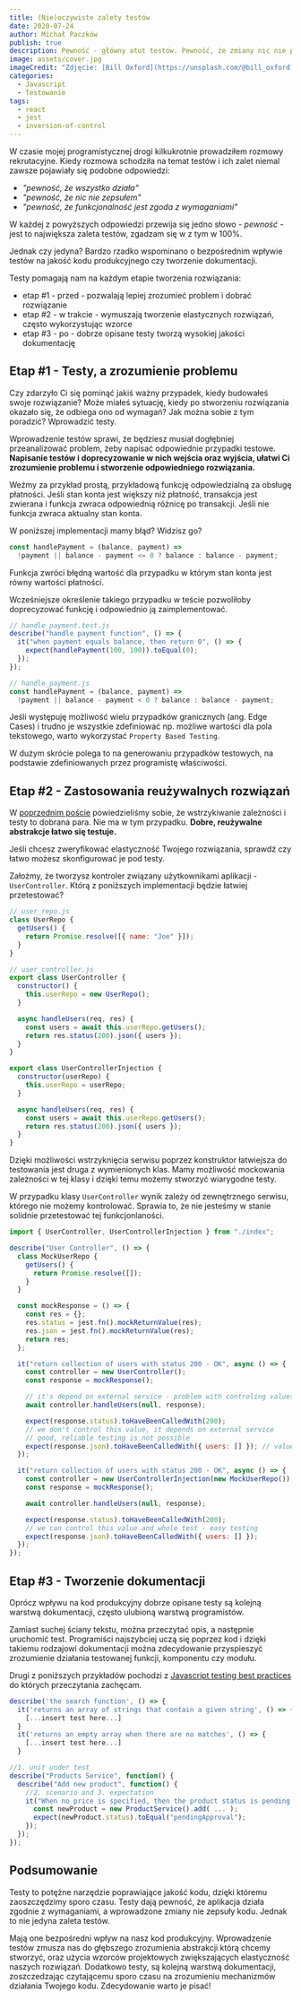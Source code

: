 ```yaml
---
title: (Nie)oczywiste zalety testów
date: 2020-07-24
author: Michał Paczków
publish: true
description: Pewność - główny atut testów. Pewność, że zmiany nic nie popsuły, a rozwiązanie działa zgodnie z założeniami. Dziś jednak zajmiemy się innymi zaletami testów - wpływem testów na kod produkcyjny i tworzenie lepszej dokumentacji.
image: assets/cover.jpg
imageCredit: "Zdjęcie: [Bill Oxford](https://unsplash.com/@bill_oxford)"
categories:
  - Javascript
  - Testowanie
tags:
  - react
  - jest
  - inversion-of-control
---
```


W czasie mojej programistycznej drogi kilkukrotnie prowadziłem rozmowy rekrutacyjne. Kiedy rozmowa schodziła na temat testów i ich zalet niemal zawsze pojawiały się podobne odpowiedzi:

- _"pewność, że wszystko działa"_
- _"pewność, że nic nie zepsułem"_
- _"pewność, że funkcjonalność jest zgoda z wymaganiami"_

W każdej z powyższych odpowiedzi przewija się jedno słowo - _pewność_ - jest to największa zaleta testów, zgadzam się w z tym w 100%.

Jednak czy jedyna? Bardzo rzadko wspominano o bezpośrednim wpływie testów na jakość kodu produkcyjnego czy tworzenie dokumentacji.

Testy pomagają nam na każdym etapie tworzenia rozwiązania:

- etap \#1 - przed - pozwalają lepiej zrozumieć problem i dobrać rozwiązanie
- etap \#2 - w trakcie - wymuszają tworzenie elastycznych rozwiązań, często wykorzystując wzorce
- etap \#3 - po - dobrze opisane testy tworzą wysokiej jakości dokumentację

## Etap \#1 - Testy, a zrozumienie problemu

Czy zdarzyło Ci się pominąć jakiś ważny przypadek, kiedy budowałeś swoje rozwiązanie? Może miałeś sytuację, kiedy po stworzeniu rozwiązania okazało się, że odbiega ono od wymagań? Jak można sobie z tym poradzić? Wprowadzić testy.

Wprowadzenie testów sprawi, że będziesz musiał dogłębniej przeanalizować problem, żeby napisać odpowiednie przypadki testowe. **Napisanie testów i doprecyzowanie w nich wejścia oraz wyjścia, ułatwi Ci zrozumienie problemu i stworzenie odpowiedniego rozwiązania.**

Weźmy za przykład prostą, przykładową funkcję odpowiedzialną za obsługę płatności. Jeśli stan konta jest większy niż płatność, transakcja jest zwierana i funkcja zwraca odpowiednią różnicę po transakcji. Jeśli nie funkcja zwraca aktualny stan konta.

W poniższej implementacji mamy błąd? Widzisz go?

```javascript
const handlePayment = (balance, payment) =>
  !payment || balance - payment <= 0 ? balance : balance - payment;
```

Funkcja zwróci błędną wartość dla przypadku w którym stan konta jest równy wartości płatności.

Wcześniejsze określenie takiego przypadku w teście pozwoliłoby doprecyzować funkcję i odpowiednio ją zaimplementować.

```javascript
// handle_payment.test.js
describe("handle payment function", () => {
  it("when payment equals balance, then return 0", () => {
    expect(handlePayment(100, 100)).toEqual(0);
  });
});

// handle_payment.js
const handlePayment = (balance, payment) =>
  !payment || balance - payment < 0 ? balance : balance - payment;
```

Jeśli występuję możliwość wielu przypadków granicznych (ang. Edge Cases) i trudno je wszystkie zdefiniować np. możliwe wartości dla pola tekstowego, warto wykorzystać `Property Based Testing`.

W dużym skrócie polega to na generowaniu przypadków testowych, na podstawie zdefiniowanych przez programistę właściwości.

## Etap \#2 - Zastosowania reużywalnych rozwiązań

W [poprzednim poście](https://miscoded.io/pl/blog/wstrzykiwanie-zaleznosci/) powiedzieliśmy sobie, że wstrzykiwanie zależności i testy to dobrana para. Nie ma w tym przypadku. **Dobre, reużywalne abstrakcje łatwo się testuje.**

Jeśli chcesz zweryfikować elastyczność Twojego rozwiązania, sprawdź czy łatwo możesz skonfigurować je pod testy.

Założmy, że tworzysz kontroler związany użytkownikami aplikacji - `UserController`. Którą z poniższych implementacji będzie łatwiej przetestować?

```javascript
// user_repo.js
class UserRepo {
  getUsers() {
    return Promise.resolve([{ name: "Joe" }]);
  }
}

// user_controller.js
export class UserController {
  constructor() {
    this.userRepo = new UserRepo();
  }

  async handleUsers(req, res) {
    const users = await this.userRepo.getUsers();
    return res.status(200).json({ users });
  }
}

export class UserControllerInjection {
  constructor(userRepo) {
    this.userRepo = userRepo;
  }

  async handleUsers(req, res) {
    const users = await this.userRepo.getUsers();
    return res.status(200).json({ users });
  }
}
```

Dzięki możliwości wstrzyknięcia serwisu poprzez konstruktor łatwiejsza do testowania jest druga z wymienionych klas. Mamy możliwość mockowania zależności w tej klasy i dzięki temu możemy stworzyć wiarygodne testy.

W przypadku klasy `UserController` wynik zależy od zewnętrznego serwisu, którego nie możemy kontrolować. Sprawia to, że nie jesteśmy w stanie solidnie przetestować tej funkcjonlaności.

```javascript
import { UserController, UserControllerInjection } from "./index";

describe("User Controller", () => {
  class MockUserRepo {
    getUsers() {
      return Promise.resolve([]);
    }
  }

  const mockResponse = () => {
    const res = {};
    res.status = jest.fn().mockReturnValue(res);
    res.json = jest.fn().mockReturnValue(res);
    return res;
  };

  it("return collection of users with status 200 - OK", async () => {
    const controller = new UserController();
    const response = mockResponse();

    // it's depend on external service - problem with controling values
    await controller.handleUsers(null, response);

    expect(response.status).toHaveBeenCalledWith(200);
    // we don't control this value, it depends on external service
    // good, reliable testing is not possible
    expect(response.json).toHaveBeenCalledWith({ users: [] }); // value ??
  });

  it("return collection of users with status 200 - OK", async () => {
    const controller = new UserControllerInjection(new MockUserRepo());
    const response = mockResponse();

    await controller.handleUsers(null, response);

    expect(response.status).toHaveBeenCalledWith(200);
    // we can control this value and whole test - easy testing
    expect(response.json).toHaveBeenCalledWith({ users: [] });
  });
});
```

## Etap \#3 - Tworzenie dokumentacji

Oprócz wpływu na kod produkcyjny dobrze opisane testy są kolejną warstwą dokumentacji, często ulubioną warstwą programistów.

Zamiast suchej ściany tekstu, można przeczytać opis, a następnie uruchomić test. Programiści najszybciej uczą się poprzez kod i dzięki takiemu rodzajowi dokumentacji można zdecydowanie przyspieszyć zrozumienie działania testowanej funkcji, komponentu czy modułu.

Drugi z poniższych przykładów pochodzi z [Javascript testing best practices](https://github.com/goldbergyoni/javascript-testing-best-practices) do których przeczytania zachęcam.

```javascript
describe('the search function', () => {
  it('returns an array of strings that contain a given string', () => {
    [...insert test here...]
  }
  it('returns an empty array when there are no matches', () => {
    [...insert test here...]
  }
```

```javascript
//1. unit under test
describe("Products Service", function() {
  describe("Add new product", function() {
    //2. scenario and 3. expectation
    it("When no price is specified, then the product status is pending approval", () => {
      const newProduct = new ProductService().add( ... );
      expect(newProduct.status).toEqual("pendingApproval");
    });
  });
});
```

## Podsumowanie

Testy to potężne narzędzie poprawiające jakość kodu, dzięki któremu zaoszczędzimy sporo czasu. Testy dają pewność, że aplikacja działa zgodnie z wymaganiami, a wprowadzone zmiany nie zepsuły kodu. Jednak to nie jedyna zaleta testów.

Mają one bezpośredni wpływ na nasz kod produkcyjny. Wprowadzenie testów zmusza nas do głębszego zrozumienia abstrakcji którą chcemy stworzyć, oraz użycia wzorców projektowych zwiększających elastyczność naszych rozwiązań. Dodatkowo testy, są kolejną warstwą dokumentacji, zoszczedzając czytającemu sporo czasu na zrozumieniu mechanizmów działania Twojego kodu. Zdecydowanie warto je pisać!
